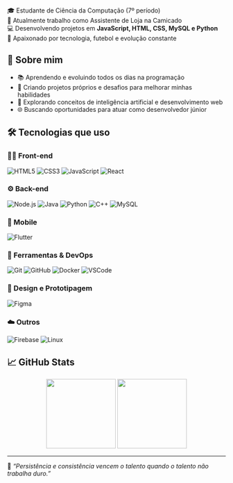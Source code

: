 🎓 Estudante de Ciência da Computação (7º período)  
🛒 Atualmente trabalho como Assistente de Loja na Camicado  
💻 Desenvolvendo projetos em **JavaScript, HTML, CSS, MySQL e Python**  
📱 Apaixonado por tecnologia, futebol e evolução constante

## 🚀 Sobre mim
- 📚 Aprendendo e evoluindo todos os dias na programação
- 🔨 Criando projetos próprios e desafios para melhorar minhas habilidades
- 🧠 Explorando conceitos de inteligência artificial e desenvolvimento web
- 🌐 Buscando oportunidades para atuar como desenvolvedor júnior

## 🛠️ Tecnologias que uso

### 👨‍💻 Front-end
![HTML5](https://img.shields.io/badge/-HTML5-%23E34F26?style=flat-square&logo=html5&logoColor=white)
![CSS3](https://img.shields.io/badge/-CSS3-%231572B6?style=flat-square&logo=css3&logoColor=white)
![JavaScript](https://img.shields.io/badge/-JavaScript-%23F7DF1E?style=flat-square&logo=javascript&logoColor=black)
![React](https://img.shields.io/badge/-React-%2361DAFB?style=flat-square&logo=react&logoColor=black)

### ⚙️ Back-end
![Node.js](https://img.shields.io/badge/-Node.js-%23339933?style=flat-square&logo=node.js&logoColor=white)
![Java](https://img.shields.io/badge/-Java-%23ED8B00?style=flat-square&logo=java&logoColor=white)
![Python](https://img.shields.io/badge/-Python-%233776AB?style=flat-square&logo=python&logoColor=white)
![C++](https://img.shields.io/badge/-C++-%2300599C?style=flat-square&logo=c%2B%2B&logoColor=white)
![MySQL](https://img.shields.io/badge/-MySQL-%2300f?style=flat-square&logo=mysql&logoColor=white)

### 📱 Mobile
![Flutter](https://img.shields.io/badge/-Flutter-%2302569B?style=flat-square&logo=flutter&logoColor=white)

### 🧰 Ferramentas & DevOps
![Git](https://img.shields.io/badge/-Git-%23F05033?style=flat-square&logo=git&logoColor=white)
![GitHub](https://img.shields.io/badge/-GitHub-%23121011?style=flat-square&logo=github&logoColor=white)
![Docker](https://img.shields.io/badge/-Docker-%232496ED?style=flat-square&logo=docker&logoColor=white)
![VSCode](https://img.shields.io/badge/-VSCode-%23007ACC?style=flat-square&logo=visual-studio-code&logoColor=white)

### 🎨 Design e Prototipagem
![Figma](https://img.shields.io/badge/-Figma-%23F24E1E?style=flat-square&logo=figma&logoColor=white)

### ☁️ Outros
![Firebase](https://img.shields.io/badge/-Firebase-%23FFCA28?style=flat-square&logo=firebase&logoColor=black)
![Linux](https://img.shields.io/badge/-Linux-%23FCC624?style=flat-square&logo=linux&logoColor=black)

## 📈 GitHub Stats

<div align="center">
  <img height="160em" src="https://github-readme-stats.vercel.app/api?username=renanmilanez&show_icons=true&theme=dark&include_all_commits=true&count_private=true"/>
  <img height="160em" src="https://github-readme-stats.vercel.app/api/top-langs/?username=renanmilanez&layout=compact&langs_count=7&theme=dark"/>
</div>

---

🖤 *“Persistência e consistência vencem o talento quando o talento não trabalha duro.”*
